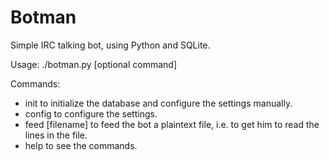 # Botman
Simple IRC talking bot, using Python and SQLite.

Usage: ./botman.py [optional command]

Commands:
* init to initialize the database and configure the settings manually.
* config to configure the settings.
* feed [filename] to feed the bot a plaintext file, i.e. to get him to read the lines in the file.
* help to see the commands.
